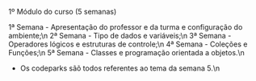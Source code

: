 1º Módulo do curso (5 semanas)

1ª Semana - Apresentação do professor e da turma e configuração do ambiente;\n
2ª Semana - Tipo de dados e variáveis;\n
3ª Semana - Operadores lógicos e estruturas de controle;\n
4ª Semana - Coleções e Funções;\n
5ª Semana - Classes e programação orientada a objetos.\n
- Os codeparks sãõ todos referentes ao tema da semana 5.\n
